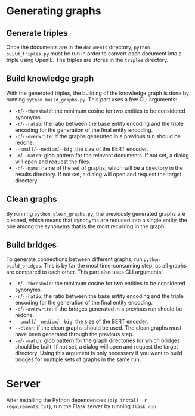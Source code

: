 # Generating graphs

## Generate triples

Once the documents are in the `documents` directory, `python build_triples.py` must be run in order to convert each document into a triple using OpenIE. The triples are stores in the `triples` directory.

## Build knowledge graph

With the generated triples, the building of the knowledge graph is done by running `python build_graphs.py`. This part uses a few CLI arguments:
- `-t`/`--threshold`: the minimum cosine for two entities to be considered synonyms.
- `-r`/`--ratio`: the ratio between the base entity encoding and the triple encoding for the generation of the final entity encoding.
- `-o`/`--overwrite`: if the graphs generated in a previous run should be redone.
- `--small`/`--medium`/`--big`: the size of the BERT encoder.
- `-m`/`--match`: glob pattern for the relevant documents. If not set, a dialog will open and request the files. 
- `-n`/`--name`: name of the set of graphs, which will be a directory in the results directory. If not set, a dialog will open and request the target directory.

## Clean graphs

By running `python clean_graphs.py`, the previously generated graphs are cleaned, which means that synonyms are reduced into a single entity, the one among the synonyms that is the most recurring in the graph.

## Build bridges

To generate connections between different graphs, run `python build_bridges`. This is by far the most time-consuming step, as all graphs are compared to each other. This part also uses CLI arguments:
- `-t`/`--threshold`: the minimum cosine for two entities to be considered synonyms.
- `-r`/`--ratio`: the ratio between the base entity encoding and the triple encoding for the generation of the final entity encoding.
- `-o`/`--overwrite`: if the bridges generated in a previous run should be redone.
- `--small`/`--medium`/`--big`: the size of the BERT encoder.
- `--clean`: if the clean graphs should be used. The clean graphs must have been generated through the previous step.
- `-m`/`--match`: glob pattern for the graph directories for which bridges should be built. If not set, a dialog will open and request the target directory. Using this argument is only necessary if you want to build bridges for multiple sets of graphs in the same run. 

# Server

After installing the Python dependencies (`pip install -r requirements.txt`), run the Flask server by running `flask run`.
